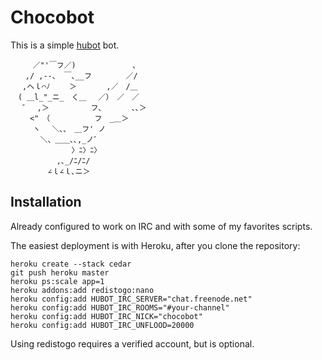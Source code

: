 # Chocobot

This is a simple [hubot] bot.

[hubot]: http://hubot.github.com/

    　　　／"'￣フ／)　　　　　　　 、
    　　,/ ,--、 ￣､__フ　　　　 ／/
    　 ,ヘｌ⌒ﾉ 　　＞　　　　,／　/＿
    　( ＿l_"_ニ_　く＿　 ／）　／　／
    　 ゛　,＞　　　　　 フ､　　　　､､＞
    　　 <"　（　　　　　　フ　_＿＞
    　　　ヽ　 ＼､､　＿フ' ノ
    　　　　＼、＿＿､､,_ノ゛
    　　　　　 　　 〉ﾆ〉ﾆ〉
    　　　　 　 ,､_/ﾆ/ﾆ/
    　　　　　∠ｌ∠ｌ､ニ＞

## Installation

Already configured to work on IRC and with some of my favorites scripts.

The easiest deployment is with Heroku, after you clone the repository:

    heroku create --stack cedar
    git push heroku master
    heroku ps:scale app=1
    heroku addons:add redistogo:nano
    heroku config:add HUBOT_IRC_SERVER="chat.freenode.net"
    heroku config:add HUBOT_IRC_ROOMS="#your-channel"
    heroku config:add HUBOT_IRC_NICK="chocobot"
    heroku config:add HUBOT_IRC_UNFLOOD=20000

Using redistogo requires a verified account, but is optional.